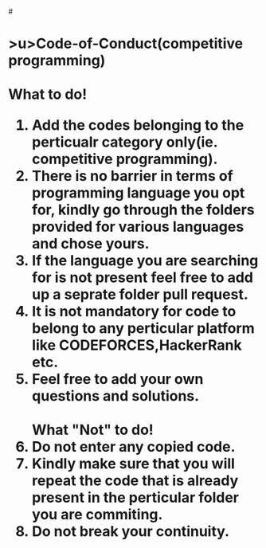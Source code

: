 #<b><h1>>u>Code-of-Conduct(competitive programming)</u><br></b>
<br>
<b>What to do!<b><br>
1. Add the codes belonging to the perticualr category only(ie. competitive programming).<br>
2. There is no barrier in terms of programming language you opt for, kindly go through the folders provided for various languages and chose yours.<br>
3. If the language you are searching for is not present feel free to add up a seprate folder pull request.<br>
4. It is not mandatory for code to belong to any perticular platform like CODEFORCES,HackerRank etc. <br>
5. Feel free to add your own questions and solutions.<br><br>
<b>What "Not" to do!<b><br>
1. Do not enter any copied code.<br>
2. Kindly make sure that you will repeat the code that is already present in the perticular folder you are commiting.<br>
3. Do not break your continuity. <br>

